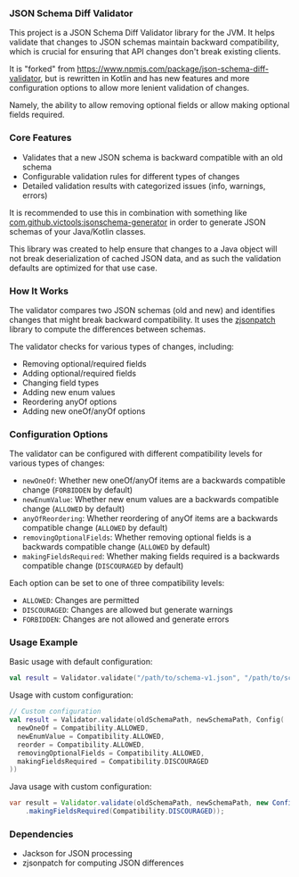 ### JSON Schema Diff Validator

This project is a JSON Schema Diff Validator library for the JVM. It helps validate that changes to JSON schemas maintain backward compatibility, which is crucial for ensuring that API changes don't break existing clients.

It is "forked" from https://www.npmjs.com/package/json-schema-diff-validator, but is rewritten in Kotlin and has new features and more configuration options to allow more lenient validation of changes.

Namely, the ability to allow removing optional fields or allow making optional fields required.

### Core Features

- Validates that a new JSON schema is backward compatible with an old schema
- Configurable validation rules for different types of changes
- Detailed validation results with categorized issues (info, warnings, errors)

It is recommended to use this in combination with something like [com.github.victools:jsonschema-generator](https://github.com/victools/jsonschema-generator) in order to generate JSON schemas of your Java/Kotlin classes. 

This library was created to help ensure that changes to a Java object will not break deserialization of cached JSON data, and as such the validation defaults are optimized for that use case.

### How It Works

The validator compares two JSON schemas (old and new) and identifies changes that might break backward compatibility. It uses the [zjsonpatch](https://github.com/flipkart-incubator/zjsonpatch) library to compute the differences between schemas.

The validator checks for various types of changes, including:

- Removing optional/required fields
- Adding optional/required fields
- Changing field types
- Adding new enum values
- Reordering anyOf options
- Adding new oneOf/anyOf options

### Configuration Options

The validator can be configured with different compatibility levels for various types of changes:

- `newOneOf`: Whether new oneOf/anyOf items are a backwards compatible change (`FORBIDDEN` by default)
- `newEnumValue`: Whether new enum values are a backwards compatible change (`ALLOWED` by default)
- `anyOfReordering`: Whether reordering of anyOf items are a backwards compatible change (`ALLOWED` by default)
- `removingOptionalFields`: Whether removing optional fields is a backwards compatible change (`ALLOWED` by default)
- `makingFieldsRequired`: Whether making fields required is a backwards compatible change (`DISCOURAGED` by default)

Each option can be set to one of three compatibility levels:
- `ALLOWED`: Changes are permitted
- `DISCOURAGED`: Changes are allowed but generate warnings
- `FORBIDDEN`: Changes are not allowed and generate errors

### Usage Example

Basic usage with default configuration:
```kotlin
val result = Validator.validate("/path/to/schema-v1.json", "/path/to/schema-v2.json")
```

Usage with custom configuration:
```kotlin
// Custom configuration
val result = Validator.validate(oldSchemaPath, newSchemaPath, Config(
  newOneOf = Compatibility.ALLOWED,
  newEnumValue = Compatibility.ALLOWED,
  reorder = Compatibility.ALLOWED,
  removingOptionalFields = Compatibility.ALLOWED,
  makingFieldsRequired = Compatibility.DISCOURAGED
))
```

Java usage with custom configuration:
```java
var result = Validator.validate(oldSchemaPath, newSchemaPath, new Config()
    .makingFieldsRequired(Compatibility.DISCOURAGED));
```

### Dependencies

- Jackson for JSON processing
- zjsonpatch for computing JSON differences
